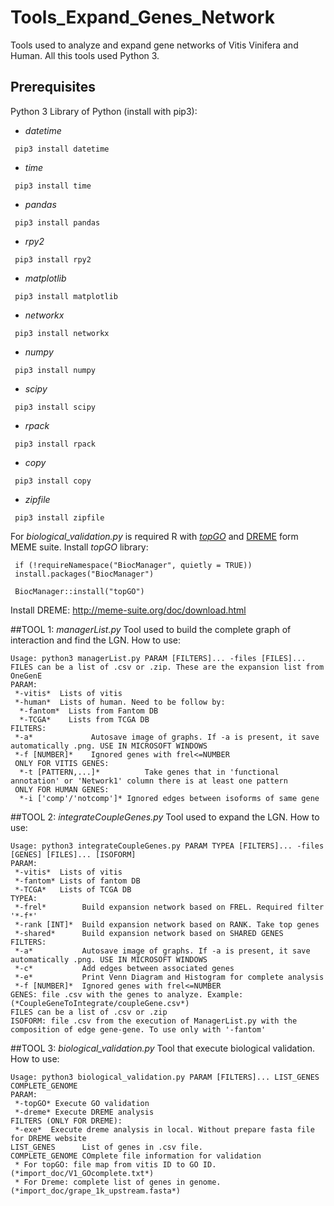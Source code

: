 # Tools_Expand_Genes_Network
 Tools used to analyze and expand gene networks of Vitis Vinifera and Human. All this tools used Python 3.

## Prerequisites
 Python 3
 Library of Python (install with pip3):
   * *datetime*
   ```
    pip3 install datetime
   ```
   * *time*
   ```
    pip3 install time
   ```
   * *pandas*
   ```
    pip3 install pandas
   ```
   * *rpy2*
   ```
    pip3 install rpy2
   ```
   * *matplotlib*
   ```
    pip3 install matplotlib
   ```
   * *networkx*
   ```
    pip3 install networkx
   ```
   * *numpy*
   ```
    pip3 install numpy
   ```
   * *scipy*
   ```
    pip3 install scipy
   ```
   * *rpack*
   ```
    pip3 install rpack
   ```
   * *copy*
   ```
    pip3 install copy
   ```
   * *zipfile*
   ```
    pip3 install zipfile
   ```
 
 For *biological_validation.py* is required R with [*topGO*](https://bioconductor.org/packages/release/bioc/html/topGO.html) and [DREME](http://meme-suite.org/doc/dreme.html) form MEME suite.
   Install *topGO* library:
   ```
    if (!requireNamespace("BiocManager", quietly = TRUE))
    install.packages("BiocManager")

    BiocManager::install("topGO")
   ```
   Install DREME: http://meme-suite.org/doc/download.html
   
##TOOL 1: *managerList.py*
Tool used to build the complete graph of interaction and find the LGN.
How to use:
```
Usage: python3 managerList.py PARAM [FILTERS]... -files [FILES]...
FILES can be a list of .csv or .zip. These are the expansion list from OneGenE
PARAM:
 *-vitis*  Lists of vitis
 *-human*  Lists of human. Need to be follow by:
  *-fantom*  Lists from Fantom DB
  *-TCGA*    Lists from TCGA DB
FILTERS:
 *-a*             Autosave image of graphs. If -a is present, it save automatically .png. USE IN MICROSOFT WINDOWS
 *-f [NUMBER]*    Ignored genes with frel<=NUMBER
 ONLY FOR VITIS GENES:
  *-t [PATTERN,...]*          Take genes that in 'functional annotation' or 'Network1' column there is at least one pattern
 ONLY FOR HUMAN GENES:
  *-i ['comp'/'notcomp']* Ignored edges between isoforms of same gene
```

##TOOL 2: *integrateCoupleGenes.py*
Tool used to expand the LGN.
How to use:
```
Usage: python3 integrateCoupleGenes.py PARAM TYPEA [FILTERS]... -files [GENES] [FILES]... [ISOFORM]
PARAM:
 *-vitis*  Lists of vitis
 *-fantom* Lists of fantom DB
 *-TCGA*   Lists of TCGA DB
TYPEA:
 *-frel*        Build expansion network based on FREL. Required filter '*-f*'
 *-rank [INT]*  Build expansion network based on RANK. Take top genes
 *-shared*      Build expansion network based on SHARED GENES
FILTERS:
 *-a*           Autosave image of graphs. If -a is present, it save automatically .png. USE IN MICROSOFT WINDOWS
 *-c*           Add edges between associated genes
 *-e*           Print Venn Diagram and Histogram for complete analysis
 *-f [NUMBER]*  Ignored genes with frel<=NUMBER
GENES: file .csv with the genes to analyze. Example: (*CoupleGeneToIntegrate/coupleGene.csv*)
FILES can be a list of .csv or .zip
ISOFORM: file .csv from the execution of ManagerList.py with the composition of edge gene-gene. To use only with '-fantom'
```

##TOOL 3: *biological_validation.py*
Tool that execute biological validation.
How to use:
```
Usage: python3 biological_validation.py PARAM [FILTERS]... LIST_GENES COMPLETE_GENOME
PARAM:
 *-topGO* Execute GO validation
 *-dreme* Execute DREME analysis
FILTERS (ONLY FOR DREME):
 *-exe*  Execute dreme analysis in local. Without prepare fasta file for DREME website
LIST_GENES      List of genes in .csv file.
COMPLETE_GENOME COmplete file information for validation
 * For topGO: file map from vitis ID to GO ID. (*import_doc/V1_GOcomplete.txt*)
 * For Dreme: complete list of genes in genome. (*import_doc/grape_1k_upstream.fasta*)
